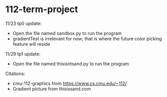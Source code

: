 # 112-term-project
11/23 tp0 update:
- Open the file named sandbox.py to run the program
- gradientTest is irrelevant for now; that is where the future color picking feature will reside

11/29 tp1 update:
- Open the file named thisisntsand.py to run the program

Citations:
- cmu-112-graphics from https://www.cs.cmu.edu/~112/
- Gradient picture from thisissand.com